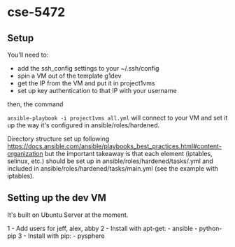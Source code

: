 # cse-5472

## Setup

 You'll need to:
 - add the ssh_config settings to your ~/.ssh/config
 - spin a VM out of the template g1dev
 - get the IP from the VM and put it in project1vms
 - set up key authentication to that IP with your username

 then, the command

 `ansible-playbook -i project1vms all.yml` will connect to your VM and set it up the way it's configured in ansible/roles/hardened.

Directory structure set up following https://docs.ansible.com/ansible/playbooks_best_practices.html#content-organization but the important takeaway is that each element (iptables, selinux, etc.) should be set up in ansible/roles/hardened/tasks/<taskname>.yml and included in ansible/roles/hardened/tasks/main.yml (see the example with iptables).

## Setting up the dev VM

It's built on Ubuntu Server at the moment.

1 - Add users for jeff, alex, abby
2 - Install with apt-get:
    - ansible
    - python-pip
3 - Install with pip:
    - pysphere
